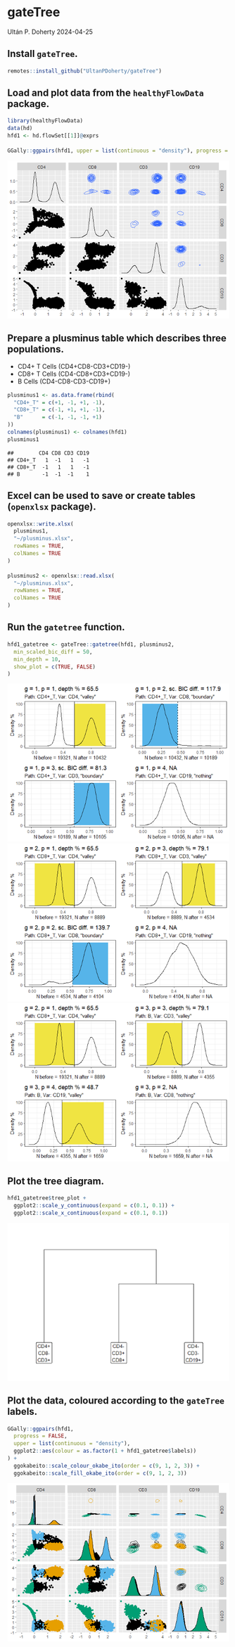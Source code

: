 gateTree
================
Ultán P. Doherty
2024-04-25

## Install `gateTree`.

``` r
remotes::install_github("UltanPDoherty/gateTree")
```

## Load and plot data from the `healthyFlowData` package.

``` r
library(healthyFlowData)
data(hd)
hfd1 <- hd.flowSet[[1]]@exprs

GGally::ggpairs(hfd1, upper = list(continuous = "density"), progress = FALSE)
```

![](README_files/figure-gfm/hfd1_setup-1.png)<!-- -->

## Prepare a plusminus table which describes three populations.

- CD4+ T Cells (CD4+CD8-CD3+CD19-)
- CD8+ T Cells (CD4-CD8+CD3+CD19-)
- B Cells (CD4-CD8-CD3-CD19+)

``` r
plusminus1 <- as.data.frame(rbind(
  "CD4+_T" = c(+1, -1, +1, -1),
  "CD8+_T" = c(-1, +1, +1, -1),
  "B"      = c(-1, -1, -1, +1)
))
colnames(plusminus1) <- colnames(hfd1)
plusminus1
```

    ##        CD4 CD8 CD3 CD19
    ## CD4+_T   1  -1   1   -1
    ## CD8+_T  -1   1   1   -1
    ## B       -1  -1  -1    1

## Excel can be used to save or create tables (`openxlsx` package).

``` r
openxlsx::write.xlsx(
  plusminus1,
  "~/plusminus.xlsx",
  rowNames = TRUE,
  colNames = TRUE
)

plusminus2 <- openxlsx::read.xlsx(
  "~/plusminus.xlsx",
  rowNames = TRUE,
  colNames = TRUE
)
```

## Run the `gatetree` function.

``` r
hfd1_gatetree <- gateTree::gatetree(hfd1, plusminus2,
  min_scaled_bic_diff = 50,
  min_depth = 10,
  show_plot = c(TRUE, FALSE)
)
```

![](README_files/figure-gfm/gatetree-1.png)<!-- -->![](README_files/figure-gfm/gatetree-2.png)<!-- -->![](README_files/figure-gfm/gatetree-3.png)<!-- -->

## Plot the tree diagram.

``` r
hfd1_gatetree$tree_plot +
  ggplot2::scale_y_continuous(expand = c(0.1, 0.1)) +
  ggplot2::scale_x_continuous(expand = c(0.1, 0.1))
```

![](README_files/figure-gfm/tree_plot-1.png)<!-- -->

## Plot the data, coloured according to the `gateTree` labels.

``` r
GGally::ggpairs(hfd1,
  progress = FALSE,
  upper = list(continuous = "density"),
  ggplot2::aes(colour = as.factor(1 + hfd1_gatetree$labels))
) +
  ggokabeito::scale_colour_okabe_ito(order = c(9, 1, 2, 3)) +
  ggokabeito::scale_fill_okabe_ito(order = c(9, 1, 2, 3))
```

![](README_files/figure-gfm/ggpairs-1.png)<!-- -->
